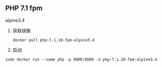 ## PHP 7.1 fpm

alpine3.4


1. 获取镜像    
       
       docker pull php:7.1.10-fpm-alpine3.4   
       
2. 启动

```
sudo docker run --name php -p 9000:9000 -d php:7.1.10-fpm-alpine3.4

```
       
       
